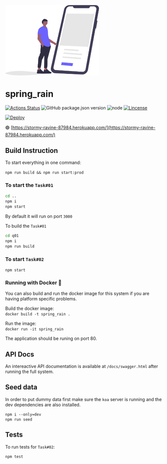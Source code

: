<img src = './docs/artwork.svg' width="300" alt="artwork" />

# spring_rain

[![Actions Status](https://github.com/rakeen/spring_rain/workflows/koa%20workflow/badge.svg)](https://github.com/rakeen/spring_rain/actions)
![GitHub package.json version](https://img.shields.io/github/package-json/v/rakeen/spring_rain)
![node](https://img.shields.io/badge/node-14.4.0-brightgreen)
[![Lincense](http://www.wtfpl.net/wp-content/uploads/2012/12/wtfpl-badge-4.png)](http://www.wtfpl.net/about/)  

[![Deploy](https://www.herokucdn.com/deploy/button.svg)](https://heroku.com/deploy?template=https://github.com/heroku/node-js-getting-started)

🟢 [https://stormy-ravine-87984.herokuapp.com/](https://stormy-ravine-87984.herokuapp.com/)  

## Build Instruction

To start everything in one command:  

`npm run build && npm run start:prod`

### To start the `Task#01`  

```sh
cd ..
npm i
npm start
```

By default it will run on port `3000`


To build the `Task#01`  

```sh
cd q01
npm i
npm run build
```

### To start `Task#02`

```
npm start
```

### Running with Docker 🐋

You can also build and run the docker image for this system if you are having platform specific problems.  

Build the docker image:  
`docker build -t spring_rain .`  

Run the image:  
`docker run -it spring_rain`  

The application should be runing on port 80.  

## API Docs

An intereactive API documentation is available at `/docs/swagger.html` after running the full system.

## Seed data

In order to put dummy data first make sure the `koa` server is running and the dev dependencies are also installed.  

```
npm i --only=dev
npm run seed
```

## Tests

To run tests for `Task#02`:  

```
npm test
```